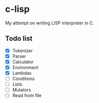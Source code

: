 # c-lisp
 My attempt on writing LISP interpreter in C.

## Todo list
- [x] Tokenizer
- [x] Parser
- [x] Calculator
- [x] Environment
- [x] Lambdas
- [ ] Conditions
- [ ] Lists
- [ ] Mutators
- [ ] Read from file
